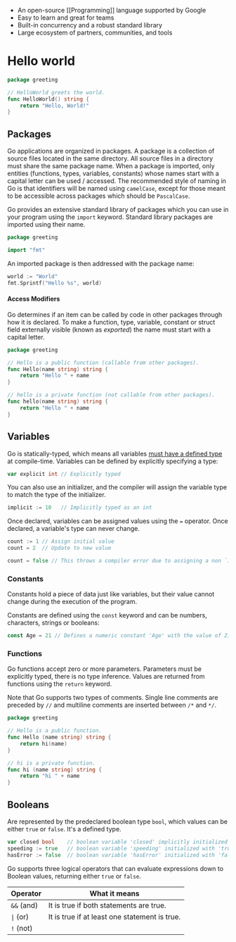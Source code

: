 - An open-source [[Programming]] language supported by Google
- Easy to learn and great for teams
- Built-in concurrency and a robust standard library
- Large ecosystem of partners, communities, and tools

# Hello world
```go
package greeting

// HelloWorld greets the world.
func HelloWorld() string {
	return "Hello, World!"
}
```

## Packages
Go applications are organized in packages. A package is a collection of source files located in the same directory. All source files in a directory must share the same package name. When a package is imported, only entities (functions, types, variables, constants) whose names start with a capital letter can be used / accessed. The recommended style of naming in Go is that identifiers will be named using `camelCase`, except for those meant to be accessible across packages which should be `PascalCase`.

Go provides an extensive standard library of packages which you can use in your program using the `import` keyword. Standard library packages are imported using their name.
```go
package greeting

import "fmt"
```

An imported package is then addressed with the package name:
```go
world := "World"
fmt.Sprintf("Hello %s", world)
```

#### Access Modifiers
Go determines if an item can be called by code in other packages through how it is declared. To make a function, type, variable, constant or struct field externally visible (known as _exported_) the name must start with a capital letter.
```go
package greeting

// Hello is a public function (callable from other packages).
func Hello(name string) string {
    return "Hello " + name
}

// hello is a private function (not callable from other packages).
func hello(name string) string {
    return "Hello " + name
}
```

## Variables
Go is statically-typed, which means all variables [must have a defined type](https://en.wikipedia.org/wiki/Type_system) at compile-time.
Variables can be defined by explicitly specifying a type:

```go
var explicit int // Explicitly typed
```

You can also use an initializer, and the compiler will assign the variable type to match the type of the initializer.

```go
implicit := 10   // Implicitly typed as an int
```

Once declared, variables can be assigned values using the `=` operator. Once declared, a variable's type can never change.

```go
count := 1 // Assign initial value
count = 2  // Update to new value

count = false // This throws a compiler error due to assigning a non `int` type
```

### Constants
Constants hold a piece of data just like variables, but their value cannot change during the execution of the program.

Constants are defined using the `const` keyword and can be numbers, characters, strings or booleans:

```go
const Age = 21 // Defines a numeric constant 'Age' with the value of 21
```

### Functions
Go functions accept zero or more parameters. Parameters must be explicitly typed, there is no type inference. Values are returned from functions using the `return` keyword.

Note that Go supports two types of comments. Single line comments are preceded by `//` and multiline comments are inserted between `/*` and `*/`.

```go
package greeting

// Hello is a public function.
func Hello (name string) string {
    return hi(name)
}

// hi is a private function.
func hi (name string) string {
    return "hi " + name
}
```

## Booleans
Are represented by the predeclared boolean type `bool`, which values can be either `true` or `false`. It's a defined type.

```go
var closed bool    // boolean variable 'closed' implicitly initialized with 'false'
speeding := true   // boolean variable 'speeding' initialized with 'true'
hasError := false  // boolean variable 'hasError' initialized with 'false' 
```
Go supports three logical operators that can evaluate expressions down to Boolean values, returning either `true` or `false`.

|Operator|What it means|
|---|---|
|`&&` (and)|It is true if both statements are true.|
|`\|` (or)|It is true if at least one statement is true.|
|`!` (not)|

